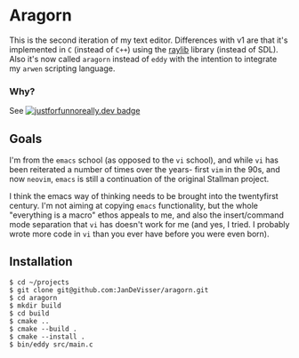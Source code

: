 # Aragorn

This is the second iteration of my text editor. Differences with v1 are that 
it's implemented in `C` (instead of `C++`) using the 
[raylib](https://github.com/raysan5/raylib) library (instead
of SDL). Also it's now called `aragorn` instead of `eddy` with the intention
to integrate my `arwen` scripting language.

### Why?

See [![justforfunnoreally.dev badge](https://img.shields.io/badge/justforfunnoreally-dev-9ff)](https://justforfunnoreally.dev)

## Goals

I'm from the `emacs` school (as opposed to the `vi` school), and while `vi` has
been reiterated a number of times over the years- first `vim` in the 90s, and 
now `neovim`, `emacs` is still a continuation of the original Stallman project.

I think the emacs way of thinking needs to be brought into the twentyfirst 
century. I'm not aiming at copying `emacs` functionality, but the whole
"everything is a macro" ethos appeals to me, and also the insert/command mode
separation that `vi` has doesn't work for me (and yes, I tried. I probably wrote
more code in `vi` than you ever have before you were even born).


## Installation

```shell
$ cd ~/projects
$ git clone git@github.com:JanDeVisser/aragorn.git
$ cd aragorn
$ mkdir build
$ cd build
$ cmake ..
$ cmake --build .
$ cmake --install .
$ bin/eddy src/main.c 
```
